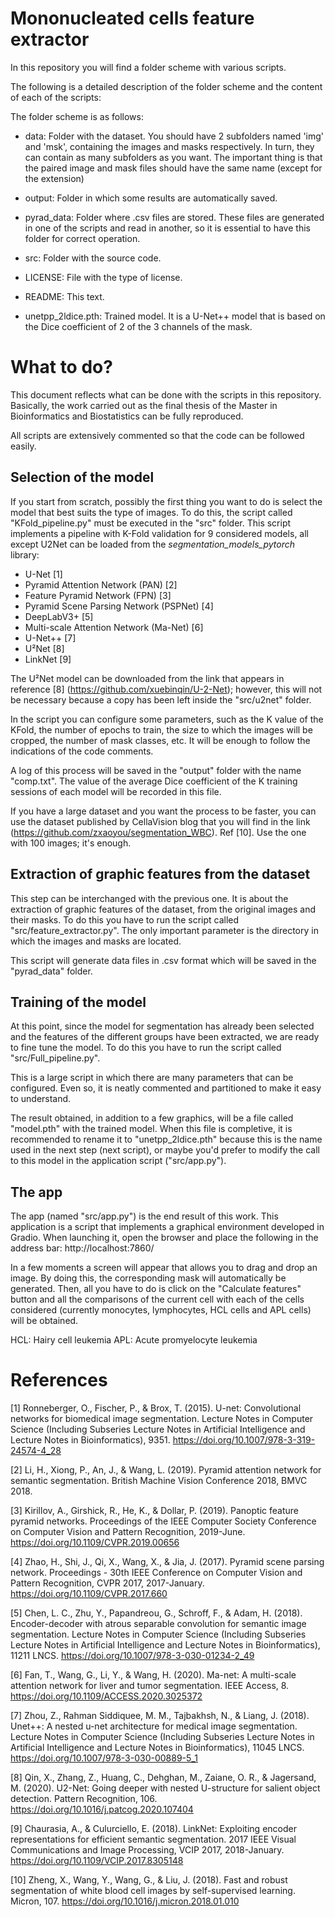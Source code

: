 # Mononucleated cells feature extractor

In this repository you will find a folder scheme with various scripts.

The following is a detailed description of the folder scheme and the content of each of the scripts:

The folder scheme is as follows:

* data: Folder with the dataset. You should have 2 subfolders named 'img' and 'msk', containing the images and masks respectively. In turn, they can contain as many subfolders as you want. The important thing is that the paired image and mask files should have the same name (except for the extension)

* output: Folder in which some results are automatically saved.

* pyrad_data: Folder where .csv files are stored. These files are generated in one of the scripts and read in another, so it is essential to have this folder for correct operation.

* src: Folder with the source code.

* LICENSE: File with the type of license.

* README: This text.

* unetpp_2ldice.pth: Trained model. It is a U-Net++ model that is based on the Dice coefficient of 2 of the 3 channels of the mask.

# What to do?

This document reflects what can be done with the scripts in this repository. Basically, the work carried out as the final thesis of the Master in Bioinformatics and Biostatistics can be fully reproduced.

All scripts are extensively commented so that the code can be followed easily.

## Selection of the model

If you start from scratch, possibly the first thing you want to do is select the model that best suits the type of images. To do this, the script called "KFold_pipeline.py" must be executed in the "src" folder. This script implements a pipeline with K-Fold validation for 9 considered models, all except U2Net can be loaded from the _segmentation_models_pytorch_ library:

* U-Net [1]
* Pyramid Attention Network (PAN) [2]
* Feature Pyramid Network (FPN) [3]
* Pyramid Scene Parsing Network (PSPNet) [4]
* DeepLabV3+ [5]
* Multi-scale Attention Network (Ma-Net) [6]
* U-Net++ [7]
* U²Net [8]
* LinkNet [9]

The U²Net model can be downloaded from the link that appears in reference [8] (https://github.com/xuebinqin/U-2-Net); however, this will not be necessary because a copy has been left inside the "src/u2net" folder.

In the script you can configure some parameters, such as the K value of the KFold, the number of epochs to train, the size to which the images will be cropped, the number of mask classes, etc. It will be enough to follow the indications of the code comments.

A log of this process will be saved in the "output" folder with the name "comp.txt". The value of the average Dice coefficient of the K training sessions of each model will be recorded in this file.

If you have a large dataset and you want the process to be faster, you can use the dataset published by CellaVision blog that you will find in the link (https://github.com/zxaoyou/segmentation_WBC). Ref [10]. Use the one with 100 images; it's enough.

## Extraction of graphic features from the dataset

This step can be interchanged with the previous one. It is about the extraction of graphic features of the dataset, from the original images and their masks. To do this you have to run the script called "src/feature_extractor.py". The only important parameter is the directory in which the images and masks are located.

This script will generate data files in .csv format which will be saved in the "pyrad_data" folder.

## Training of the model

At this point, since the model for segmentation has already been selected and the features of the different groups have been extracted, we are ready to fine tune the model. To do this you have to run the script called "src/Full_pipeline.py".

This is a large script in which there are many parameters that can be configured. Even so, it is neatly commented and partitioned to make it easy to understand.

The result obtained, in addition to a few graphics, will be a file called "model.pth" with the trained model. When this file is completive, it is recommended to rename it to "unetpp_2ldice.pth" because this is the name used in the next step (next script), or maybe you'd prefer to modify the call to this model in the application script ("src/app.py").

## The app

The app (named "src/app.py") is the end result of this work. This application is a script that implements a graphical environment developed in Gradio. When launching it, open the browser and place the following in the address bar: http://localhost:7860/

In a few moments a screen will appear that allows you to drag and drop an image. By doing this, the corresponding mask will automatically be generated. Then, all you have to do is click on the "Calculate features" button and all the comparisons of the current cell with each of the cells considered (currently monocytes, lymphocytes, HCL cells and APL cells) will be obtained.

HCL: Hairy cell leukemia
APL: Acute promyelocyte leukemia


# References

[1] Ronneberger, O., Fischer, P., & Brox, T. (2015). U-net: Convolutional networks for biomedical image segmentation. Lecture Notes in Computer Science (Including Subseries Lecture Notes in Artificial Intelligence and Lecture Notes in Bioinformatics), 9351. https://doi.org/10.1007/978-3-319-24574-4_28

[2] Li, H., Xiong, P., An, J., & Wang, L. (2019). Pyramid attention network for semantic segmentation. British Machine Vision Conference 2018, BMVC 2018.

[3] Kirillov, A., Girshick, R., He, K., & Dollar, P. (2019). Panoptic feature pyramid networks. Proceedings of the IEEE Computer Society Conference on Computer Vision and Pattern Recognition, 2019-June. https://doi.org/10.1109/CVPR.2019.00656

[4] Zhao, H., Shi, J., Qi, X., Wang, X., & Jia, J. (2017). Pyramid scene parsing network. Proceedings - 30th IEEE Conference on Computer Vision and Pattern Recognition, CVPR 2017, 2017-January. https://doi.org/10.1109/CVPR.2017.660

[5] Chen, L. C., Zhu, Y., Papandreou, G., Schroff, F., & Adam, H. (2018). Encoder-decoder with atrous separable convolution for semantic image segmentation. Lecture Notes in Computer Science (Including Subseries Lecture Notes in Artificial Intelligence and Lecture Notes in Bioinformatics), 11211 LNCS. https://doi.org/10.1007/978-3-030-01234-2_49

[6] Fan, T., Wang, G., Li, Y., & Wang, H. (2020). Ma-net: A multi-scale attention network for liver and tumor segmentation. IEEE Access, 8. https://doi.org/10.1109/ACCESS.2020.3025372

[7] Zhou, Z., Rahman Siddiquee, M. M., Tajbakhsh, N., & Liang, J. (2018). Unet++: A nested u-net architecture for medical image segmentation. Lecture Notes in Computer Science (Including Subseries Lecture Notes in Artificial Intelligence and Lecture Notes in Bioinformatics), 11045 LNCS. https://doi.org/10.1007/978-3-030-00889-5_1

[8] Qin, X., Zhang, Z., Huang, C., Dehghan, M., Zaiane, O. R., & Jagersand, M. (2020). U2-Net: Going deeper with nested U-structure for salient object detection. Pattern Recognition, 106. https://doi.org/10.1016/j.patcog.2020.107404

[9] Chaurasia, A., & Culurciello, E. (2018). LinkNet: Exploiting encoder representations for efficient semantic segmentation. 2017 IEEE Visual Communications and Image Processing, VCIP 2017, 2018-January. https://doi.org/10.1109/VCIP.2017.8305148

[10] Zheng, X., Wang, Y., Wang, G., & Liu, J. (2018). Fast and robust segmentation of white blood cell images by self-supervised learning. Micron, 107. https://doi.org/10.1016/j.micron.2018.01.010
